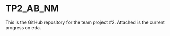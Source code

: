 # TP2_AB_NM
This is the GitHub repository for the team project #2. Attached is the current progress on eda. 
